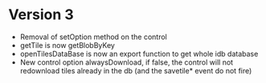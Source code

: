 # Version 3

- Removal of setOption method on the control
- getTile is now getBlobByKey
- openTilesDataBase is now an export function to get whole idb database
- New control option alwaysDownload, if false, the control will not redownload tiles already in the db (and the savetile\* event do not fire)
